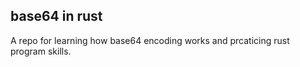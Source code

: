 ## base64 in rust

A repo for learning how base64 encoding works and prcaticing rust program skills.
